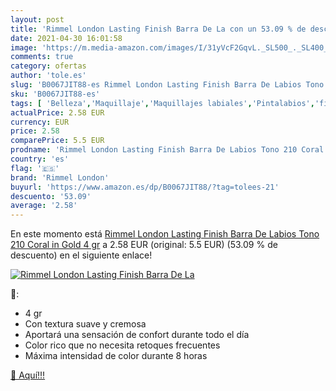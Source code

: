 ```yaml
---
layout: post
title: 'Rimmel London Lasting Finish Barra De La con un 53.09 % de descuento'
date: 2021-04-30 16:01:58
image: 'https://m.media-amazon.com/images/I/31yVcF2GqvL._SL500_._SL400_.jpg'
comments: true
category: ofertas
author: 'tole.es'
slug: 'B0067JIT88-es Rimmel London Lasting Finish Barra De Labios Tono 210...'
sku: 'B0067JIT88-es'
tags: [ 'Belleza','Maquillaje','Maquillajes labiales','Pintalabios','finish','rimmel london', ]
actualPrice: 2.58 EUR
currency: EUR
price: 2.58
comparePrice: 5.5 EUR
prodname: 'Rimmel London Lasting Finish Barra De Labios Tono 210 Coral in Gold  4 gr'
country: 'es'
flag: '🇪🇸'
brand: 'Rimmel London'
buyurl: 'https://www.amazon.es/dp/B0067JIT88/?tag=tolees-21'
descuento: '53.09'
average: '2.58'
---
```


En este momento está [Rimmel London Lasting Finish Barra De Labios Tono 210 Coral in Gold  4 gr](https://www.amazon.es/dp/B0067JIT88/?tag=tolees-21) a 2.58 EUR (original: 5.5 EUR) (53.09 %  de descuento) en el siguiente enlace!

[![Rimmel London Lasting Finish Barra De La](https://m.media-amazon.com/images/I/31yVcF2GqvL._SL500_._SL400_.jpg)](https://www.amazon.es/dp/B0067JIT88/?tag=tolees-21)

🔎:

- 4 gr
- Con textura suave y cremosa
- Aportará una sensación de confort durante todo el día
- Color rico que no necesita retoques frecuentes
- Máxima intensidad de color durante 8 horas

[🛒 Aquí!!!](https://www.amazon.es/dp/B0067JIT88/?tag=tolees-21)
